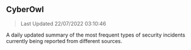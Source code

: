 ## CyberOwl 
> Last Updated 22/07/2022 03:10:46 


A daily updated summary of the most frequent types of security incidents currently being reported from different sources.

